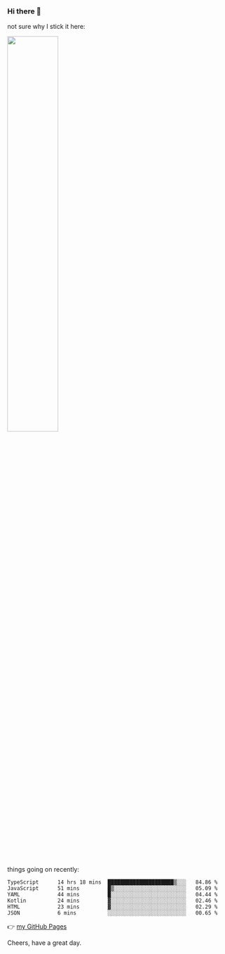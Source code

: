 ### Hi there 👋

not sure why I stick it here:

[<img width="48%" src="https://github-readme-stats.vercel.app/api?username=ykzhukian&show_icons=true&theme=dracula">](https://github.com/anuraghazra/github-readme-stats)


things going on recently:

<!--START_SECTION:waka-->

```text
TypeScript      14 hrs 18 mins  █████████████████████▒░░░   84.86 %
JavaScript      51 mins         █▒░░░░░░░░░░░░░░░░░░░░░░░   05.09 %
YAML            44 mins         █░░░░░░░░░░░░░░░░░░░░░░░░   04.44 %
Kotlin          24 mins         ▓░░░░░░░░░░░░░░░░░░░░░░░░   02.46 %
HTML            23 mins         ▓░░░░░░░░░░░░░░░░░░░░░░░░   02.29 %
JSON            6 mins          ░░░░░░░░░░░░░░░░░░░░░░░░░   00.65 %
```

<!--END_SECTION:waka-->

👉 [my GitHub Pages](https://ykzhukian.github.io)

Cheers, have a great day.

